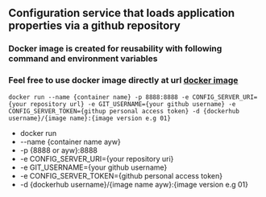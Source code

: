 ## Configuration service that loads application properties via a github repository
### Docker image is created for reusability with following command and environment variables
### Feel free to use docker image directly at url [docker image](https://hub.docker.com/repository/docker/adilmen/config-server-git/general)

`docker run --name {container name} -p 8888:8888 -e CONFIG_SERVER_URI={your repository url} -e GIT_USERNAME={your github username} -e CONFIG_SERVER_TOKEN={githup personal access token} -d {dockerhub username}/{image name}:{image version e.g 01}`

* docker run 
* --name {container name ayw}
* -p {8888 or ayw}:8888
* -e CONFIG_SERVER_URI={your repository uri}
* -e GIT_USERNAME={your github username}
* -e CONFIG_SERVER_TOKEN={github personal access token}
* -d {dockerhub username}/{image name ayw}:{image version e.g 01}